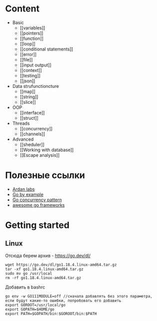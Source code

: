 # Content

* Basic
	* [[variables]]
	* [[pointers]]
	* [[function]]
	* [[loop]]
	* [[conditional statements]]
	* [[error]]
	* [[file]]
	* [[input output]]
	* [[context]]
	* [[testing]]
	* [[json]]
* Data strufunctioncture
	* [[map]]
	* [[string]]
	* [[slice]]
* OOP
	* [[interface]]
	* [[struct]]
* Threads
	* [[concurrency]]
	* [[channels]]
* Advanced
	* [[sheduler]]
	* [[Working with database]]
	* [[Escape analysis]]

# Полезные ссылки
* [Ardan labs](https://www.ardanlabs.com/training/ultimate-go/)
* [Go by example](https://gobyexample.com)
* [Go concurrency pattern](https://github.com/lotusirous/go-concurrency-patterns)
* [awesome go frameworks](https://github.com/avelino/awesome-go)

# Getting started
## Linux
Отсюда берем архив - https://go.dev/dl/
```
wget https://go.dev/dl/go1.18.4.linux-amd64.tar.gz
tar -xf go1.18.4.linux-amd64.tar.gz
sudo mv go /usr/local
rm -rf go1.18.4.linux-amd64.tar.gz
```

Добавить в bashrc
```
go env -w GO111MODULE=off //сначала добавлять без этого параметра, если будут какие-то ошибки, попробовать его добавить
export GOROOT=/usr/local/go
export GOPATH=$HOME/go
export PATH=$GOPATH/bin:$GOROOT/bin:$PATH
```

